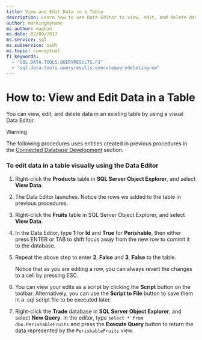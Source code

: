 ```yaml
---
title: View and Edit Data in a Table
description: Learn how to use Data Editor to view, edit, and delete data in an existing table. See how to view changes in script form and save them to a script file.
author: markingmyname
ms.author: maghan
ms.date: 02/09/2017
ms.service: sql
ms.subservice: ssdt
ms.topic: conceptual
f1_keywords:
  - "SQL.DATA.TOOLS.QUERYRESULTS.F1"
  - "sql.data.tools.queryresults.executequerydeletingrow"
---
```


# How to: View and Edit Data in a Table

You can view, edit, and delete data in an existing table by using a visual Data Editor.  
  
> [!WARNING]  
> The following procedures uses entities created in previous procedures in the [Connected Database Development](../ssdt/connected-database-development.md) section.  
  
### To edit data in a table visually using the Data Editor  
  
1.  Right-click the **Products** table in **SQL Server Object Explorer**, and select **View Data**.  
  
2.  The Data Editor launches. Notice the rows we added to the table in previous procedures.  
  
3.  Right-click the **Fruits** table in SQL Server Object Explorer, and select **View Data**.  
  
4.  In the Data Editor, type **1** for **Id** and **True** for **Perishable**, then either press ENTER or TAB to shift focus away from the new row to commit it to the database.  
  
5.  Repeat the above step to enter **2**, **False** and **3**, **False** to the table.  
  
    Notice that as you are editing a row, you can always revert the changes to a cell by pressing ESC.  
  
6.  You can view your edits as a script by clicking the **Script** button on the toolbar. Alternatively, you can use the **Script to File** button to save them in a .sql script file to be executed later.  
  
7.  Right-click the **Trade** database in **SQL Server Object Explorer**, and select **New Query**. In the editor, type `select * from dbo.PerishableFruits` and press the **Execute Query** button to return the data represented by the `PerishableFruits` view.  
  
